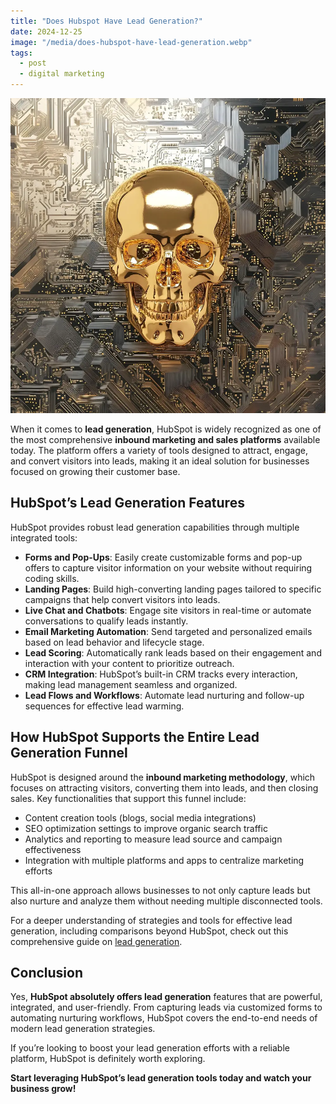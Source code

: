 ```yaml
---
title: "Does Hubspot Have Lead Generation?"
date: 2024-12-25
image: "/media/does-hubspot-have-lead-generation.webp"
tags:
  - post
  - digital marketing
---
```


![Does Hubspot Have Lead Generation?](/media/does-hubspot-have-lead-generation.webp)

When it comes to **lead generation**, HubSpot is widely recognized as one of the most comprehensive **inbound marketing and sales platforms** available today. The platform offers a variety of tools designed to attract, engage, and convert visitors into leads, making it an ideal solution for businesses focused on growing their customer base.

## HubSpot’s Lead Generation Features

HubSpot provides robust lead generation capabilities through multiple integrated tools:

- **Forms and Pop-Ups**: Easily create customizable forms and pop-up offers to capture visitor information on your website without requiring coding skills.
- **Landing Pages**: Build high-converting landing pages tailored to specific campaigns that help convert visitors into leads.
- **Live Chat and Chatbots**: Engage site visitors in real-time or automate conversations to qualify leads instantly.
- **Email Marketing Automation**: Send targeted and personalized emails based on lead behavior and lifecycle stage.
- **Lead Scoring**: Automatically rank leads based on their engagement and interaction with your content to prioritize outreach.
- **CRM Integration**: HubSpot’s built-in CRM tracks every interaction, making lead management seamless and organized.
- **Lead Flows and Workflows**: Automate lead nurturing and follow-up sequences for effective lead warming.

## How HubSpot Supports the Entire Lead Generation Funnel

HubSpot is designed around the **inbound marketing methodology**, which focuses on attracting visitors, converting them into leads, and then closing sales. Key functionalities that support this funnel include:

- Content creation tools (blogs, social media integrations)
- SEO optimization settings to improve organic search traffic
- Analytics and reporting to measure lead source and campaign effectiveness
- Integration with multiple platforms and apps to centralize marketing efforts

This all-in-one approach allows businesses to not only capture leads but also nurture and analyze them without needing multiple disconnected tools.

For a deeper understanding of strategies and tools for effective lead generation, including comparisons beyond HubSpot, check out this comprehensive guide on [lead generation](https://leadcraftr.com/posts/lead-generation/).

## Conclusion

Yes, **HubSpot absolutely offers lead generation** features that are powerful, integrated, and user-friendly. From capturing leads via customized forms to automating nurturing workflows, HubSpot covers the end-to-end needs of modern lead generation strategies.

If you’re looking to boost your lead generation efforts with a reliable platform, HubSpot is definitely worth exploring. 

**Start leveraging HubSpot’s lead generation tools today and watch your business grow!**
